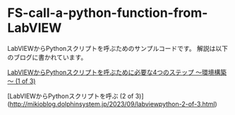 # FS-call-a-python-function-from-LabVIEW
LabVIEWからPythonスクリプトを呼ぶためのサンプルコードです。
解説は以下のブログに書かれています。

[LabVIEWからPythonスクリプトを呼ぶために必要な4つのステップ ～環境構築～ (1 of 3)](http://mikioblog.dolphinsystem.jp/2023/08/labviewpython.html)

[LabVIEWからPythonスクリプトを呼ぶ (2 of 3)]
(http://mikioblog.dolphinsystem.jp/2023/09/labviewpython-2-of-3.html)
